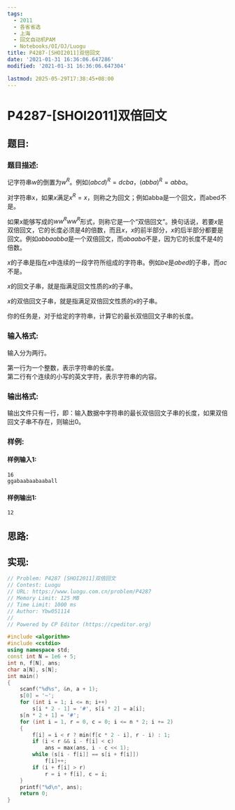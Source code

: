```yaml
---
tags: 
  - 2011
  - 各省省选
  - 上海
  - 回文自动机PAM
  - Notebooks/OI/OJ/Luogu
title: P4287-[SHOI2011]双倍回文
date: '2021-01-31 16:36:06.647286'
modified: '2021-01-31 16:36:06.647304'

lastmod: 2025-05-29T17:38:45+08:00
---
```

# P4287-[SHOI2011]双倍回文
## 题目:
### 题目描述:
记字符串$w$的倒置为$w^R$。例如$(abcd)^R=dcba$，$(abba)^R=abba$。

对字符串x，如果$x$满足$x^R=x$，则称之为回文；例如abba是一个回文，而abed不是。

如果x能够写成的$ww^Rww^R$形式，则称它是一个“双倍回文”。换句话说，若要$x$是双倍回文，它的长度必须是$4$的倍数，而且$x$，$x$的前半部分，$x$的后半部分都要是回文。例如$abbaabba$是一个双倍回文，而$abaaba$不是，因为它的长度不是4的倍数。

$x$的子串是指在$x$中连续的一段字符所组成的字符串。例如$be$是$abed$的子串，而$ac$不是。

$x$的回文子串，就是指满足回文性质的$x$的子串。

$x$的双倍回文子串，就是指满足双倍回文性质的$x$的子串。

你的任务是，对于给定的字符串，计算它的最长双倍回文子串的长度。
### 输入格式:
输入分为两行。

第一行为一个整数，表示字符串的长度。  
第二行有个连续的小写的英文字符，表示字符串的内容。
### 输出格式:
输出文件只有一行，即：输入数据中字符串的最长双倍回文子串的长度，如果双倍回文子串不存在，则输出$0$。
### 样例:
#### 样例输入1:
```
16
ggabaabaabaaball
```
#### 样例输出1:
```
12
```
## 思路:

## 实现:
```cpp
// Problem: P4287 [SHOI2011]双倍回文
// Contest: Luogu
// URL: https://www.luogu.com.cn/problem/P4287
// Memory Limit: 125 MB
// Time Limit: 1000 ms
// Author: Ybw051114
//
// Powered by CP Editor (https://cpeditor.org)

#include <algorithm>
#include <cstdio>
using namespace std;
const int N = 1e6 + 5;
int n, f[N], ans;
char a[N], s[N];
int main()
{
    scanf("%d%s", &n, a + 1);
    s[0] = '~';
    for (int i = 1; i <= n; i++)
        s[i * 2 - 1] = '#', s[i * 2] = a[i];
    s[n * 2 + 1] = '#';
    for (int i = 1, r = 0, c = 0; i <= n * 2; i += 2)
    {
        f[i] = i < r ? min(f[c * 2 - i], r - i) : 1;
        if (i < r && i - f[i] < c)
            ans = max(ans, i - c << 1);
        while (s[i - f[i]] == s[i + f[i]])
            f[i]++;
        if (i + f[i] > r)
            r = i + f[i], c = i;
    }
    printf("%d\n", ans);
    return 0;
}
```
